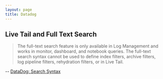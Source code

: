 ```yaml
---
layout: page
title: Datadog
---
```


## Live Tail and Full Text Search 
> The full-text search feature is only available in Log Management and works in monitor, dashboard, and notebook queries. The full-text search syntax cannot be used to define index filters, archive filters, log pipeline filters, rehydration filters, or in Live Tail.

-- [DataDog: Search Syntax](https://docs.datadoghq.com/logs/explorer/search_syntax/#full-text-search)